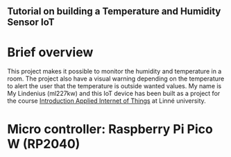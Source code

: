 ## Tutorial on building a Temperature and Humidity Sensor IoT

# Brief overview
This project makes it possible to monitor the humidity and temperature in a room. The project also have a visual warning depending on the temperature to alert the user that the temperature is outside wanted values. My name is My Lindenius (ml227kw) and this IoT device has been built as a project for the course [Introduction Applied Internet of Things](https://lnu.se/kurs/tillampad-internet-of-things-introduktion/distans-internationell-engelska-sommar/) at Linné university.




# Micro controller: Raspberry Pi Pico W (RP2040)

